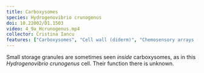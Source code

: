 ```yaml
---
title: Carboxysomes
species: Hydrogenovibrio crunogenus 
doi: 10.22002/D1.1503
video: 4_9a_Hcrunogenus.mp4
collector: Cristina Iancu
features: ["Carboxysomes", "Cell wall (diderm)", "Chemosensory arrays (membrane-bound)", "Membrane (inner)", "Membrane (outer)", "Ribosomes", "Storage granules", "Unidentified structures"]
---
```


Small storage granules are sometimes seen *inside* carboxysomes, as in this *Hydrogenovibrio crunogenus* cell. Their function there is unknown.

